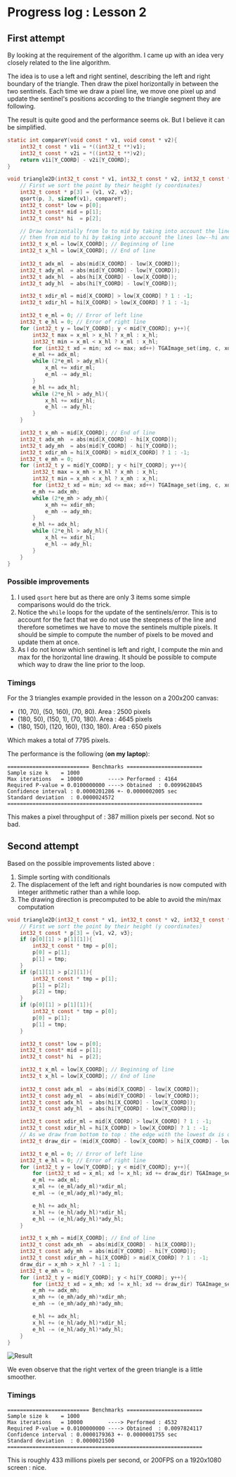 # Progress log : Lesson 2

## First attempt

By looking at the requirement of the algorithm. I came up with an idea very closely related to the line algorithm.

The idea is to use a left and right sentinel, describing the left and right boundary of the triangle. Then draw the pixel horizontally in between the two sentinels. Each time we draw a pixel line, we move one pixel up and update the sentinel's positions according to the triangle segment they are following. 

The result is quite good and the performance seems ok. But I believe it can be simplified.

```c 
static int compareY(void const * v1, void const * v2){
    int32_t const * v1i = *((int32_t **)v1);
    int32_t const * v2i = *((int32_t **)v2);
    return v1i[Y_COORD] - v2i[Y_COORD];
}

void triangle2D(int32_t const * v1, int32_t const * v2, int32_t const * v3, TGAImage_t * const img, TGAColor_t const * const c){
    // First we sort the point by their height (y coordinates)
    int32_t const * p[3] = {v1, v2, v3};
    qsort(p, 3, sizeof(v1), compareY);
    int32_t const* low = p[0];
    int32_t const* mid = p[1];
    int32_t const* hi  = p[2];

    // Draw horizontally from lo to mid by taking into account the lines low--mid and low--hi 
    // then from mid to hi by taking into account the lines low--hi and mid--hi
    int32_t x_ml = low[X_COORD]; // Beginning of line
    int32_t x_hl = low[X_COORD]; // End of line
                                 
    int32_t adx_ml  = abs(mid[X_COORD] - low[X_COORD]); 
    int32_t ady_ml  = abs(mid[Y_COORD] - low[Y_COORD]);
    int32_t adx_hl  = abs(hi[X_COORD] - low[X_COORD]); 
    int32_t ady_hl  = abs(hi[Y_COORD] - low[Y_COORD]);

    int32_t xdir_ml = mid[X_COORD] > low[X_COORD] ? 1 : -1;
    int32_t xdir_hl = hi[X_COORD] > low[X_COORD] ? 1 : -1;

    int32_t e_ml = 0; // Error of left line
    int32_t e_hl = 0; // Error of right line
    for (int32_t y = low[Y_COORD]; y < mid[Y_COORD]; y++){
        int32_t max = x_ml > x_hl ? x_ml : x_hl;
        int32_t min = x_ml < x_hl ? x_ml : x_hl;
        for (int32_t xd = min; xd <= max; xd++) TGAImage_set(img, c, xd, y); // Draw the line
        e_ml += adx_ml;
        while (2*e_ml > ady_ml){
            x_ml += xdir_ml;
            e_ml -= ady_ml;
        }
        e_hl += adx_hl;
        while (2*e_hl > ady_hl){
            x_hl += xdir_hl;
            e_hl -= ady_hl;
        }
    }

    int32_t x_mh = mid[X_COORD]; // End of line
    int32_t adx_mh  = abs(mid[X_COORD] - hi[X_COORD]); 
    int32_t ady_mh  = abs(mid[Y_COORD] - hi[Y_COORD]);
    int32_t xdir_mh = hi[X_COORD] > mid[X_COORD] ? 1 : -1;
    int32_t e_mh = 0;
    for (int32_t y = mid[Y_COORD]; y < hi[Y_COORD]; y++){
        int32_t max = x_mh > x_hl ? x_mh : x_hl;
        int32_t min = x_mh < x_hl ? x_mh : x_hl;
        for (int32_t xd = min; xd <= max; xd++) TGAImage_set(img, c, xd, y); // Draw the line
        e_mh += adx_mh;
        while (2*e_mh > ady_mh){
            x_mh += xdir_mh;
            e_mh -= ady_mh;
        }
        e_hl += adx_hl;
        while (2*e_hl > ady_hl){
            x_hl += xdir_hl;
            e_hl -= ady_hl;
        }
    }
}
```

### Possible improvements

1. I used `qsort` here but as there are only 3 items some simple comparisons would do the trick.
2. Notice the `while` loops for the update of the sentinels/error. This is to account for the fact that we do not use the steepness of the line and therefore sometimes we have to move the sentinels multiple pixels. It should be simple to compute the number of pixels to be moved and update them at once.
3. As I do not know which sentinel is left and right, I compute the min and max for the horizontal line drawing. It should be possible to compute which way to draw the line prior to the loop.

### Timings 

For the 3 triangles example provided in the lesson on a 200x200 canvas:

- (10, 70), (50, 160), (70, 80). Area : 2500 pixels 
- (180, 50), (150, 1), (70, 180). Area : 4645 pixels 
- (180, 150), (120, 160), (130, 180). Area : 650 pixels

Which makes a total of 7795 pixels.

The performance is the following (**on my laptop**):
```console 
========================== Benchmarks ========================
Sample size k    = 1000
Max iterations   = 10000        ----> Performed : 4164
Required P-value = 0.0100000000 ----> Obtained  : 0.0099628045
Confidence interval : 0.0000201286 +- 0.0000002005 sec
Standard deviation  : 0.0000024572
==============================================================
```

This makes a pixel throughput of : 387 million pixels per second. Not so bad.

## Second attempt 

Based on the possible improvements listed above :
1. Simple sorting with conditionals
2. The displacement of the left and right boundaries is now computed with integer arithmetic rather than a while loop.
3. The drawing direction is precomputed to be able to avoid the min/max computation

```c
void triangle2D(int32_t const * v1, int32_t const * v2, int32_t const * v3, TGAImage_t * const img, TGAColor_t const * const c){
    // First we sort the point by their height (y coordinates)
    int32_t const * p[3] = {v1, v2, v3};
    if (p[0][1] > p[1][1]){
        int32_t const * tmp = p[0];
        p[0] = p[1];
        p[1] = tmp;
    }
    if (p[1][1] > p[2][1]){
        int32_t const * tmp = p[1];
        p[1] = p[2];
        p[2] = tmp;
    }
    if (p[0][1] > p[1][1]){
        int32_t const * tmp = p[0];
        p[0] = p[1];
        p[1] = tmp;
    }

    int32_t const* low = p[0];
    int32_t const* mid = p[1];
    int32_t const* hi  = p[2];

    int32_t x_ml = low[X_COORD]; // Beginning of line
    int32_t x_hl = low[X_COORD]; // End of line
                                 
    int32_t const adx_ml  = abs(mid[X_COORD] - low[X_COORD]); 
    int32_t const ady_ml  = abs(mid[Y_COORD] - low[Y_COORD]);
    int32_t const adx_hl  = abs(hi[X_COORD] - low[X_COORD]); 
    int32_t const ady_hl  = abs(hi[Y_COORD] - low[Y_COORD]);

    int32_t const xdir_ml = mid[X_COORD] > low[X_COORD] ? 1 : -1;
    int32_t const xdir_hl = hi[X_COORD] > low[X_COORD] ? 1 : -1;
    // As we draw from bottom to top : the edge with the lowest dx is on the left.
    int32_t draw_dir = (mid[X_COORD] - low[X_COORD] > hi[X_COORD] - low[X_COORD]) ? -1 : 1;

    int32_t e_ml = 0; // Error of left line
    int32_t e_hl = 0; // Error of right line
    for (int32_t y = low[Y_COORD]; y < mid[Y_COORD]; y++){
        for (int32_t xd = x_ml; xd != x_hl; xd += draw_dir) TGAImage_set(img, c, xd, y); // Draw the line
        e_ml += adx_ml;
        x_ml += (e_ml/ady_ml)*xdir_ml;
        e_ml -= (e_ml/ady_ml)*ady_ml;

        e_hl += adx_hl;
        x_hl += (e_hl/ady_hl)*xdir_hl;
        e_hl -= (e_hl/ady_hl)*ady_hl;
    }

    int32_t x_mh = mid[X_COORD]; // End of line
    int32_t const adx_mh  = abs(mid[X_COORD] - hi[X_COORD]); 
    int32_t const ady_mh  = abs(mid[Y_COORD] - hi[Y_COORD]);
    int32_t const xdir_mh = hi[X_COORD] > mid[X_COORD] ? 1 : -1;
    draw_dir = x_mh > x_hl ? -1 : 1;
    int32_t e_mh = 0;
    for (int32_t y = mid[Y_COORD]; y < hi[Y_COORD]; y++){
        for (int32_t xd = x_mh; xd != x_hl; xd += draw_dir) TGAImage_set(img, c, xd, y); // Draw the line
        e_mh += adx_mh;
        x_mh += (e_mh/ady_mh)*xdir_mh;
        e_mh -= (e_mh/ady_mh)*ady_mh;

        e_hl += adx_hl;
        x_hl += (e_hl/ady_hl)*xdir_hl;
        e_hl -= (e_hl/ady_hl)*ady_hl;
    }
}
```

![Result](./assets/004_triangle_rasterizing_2.tga) 

We even observe that the right vertex of the green triangle is a little smoother.

### Timings 

```console
========================== Benchmarks ========================
Sample size k    = 1000        
Max iterations   = 10000        ----> Performed : 4532        
Required P-value = 0.0100000000 ----> Obtained  : 0.0097824117
Confidence interval : 0.0000179363 +- 0.0000001755 sec
Standard deviation  : 0.0000021500
==============================================================
```

This is roughly 433 millions pixels per second, or 200FPS on a 1920x1080 screen : nice.
